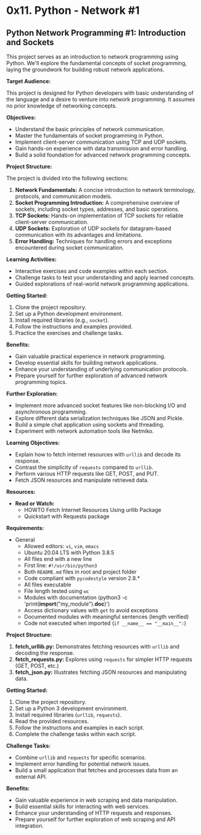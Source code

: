 # 0x11. Python - Network #1

## Python Network Programming #1: Introduction and Sockets

This project serves as an introduction to network programming using Python. We'll explore the fundamental concepts of socket programming, laying the groundwork for building robust network applications.

**Target Audience:**

This project is designed for Python developers with basic understanding of the language and a desire to venture into network programming. It assumes no prior knowledge of networking concepts.

**Objectives:**

* Understand the basic principles of network communication.
* Master the fundamentals of socket programming in Python.
* Implement client-server communication using TCP and UDP sockets.
* Gain hands-on experience with data transmission and error handling.
* Build a solid foundation for advanced network programming concepts.

**Project Structure:**

The project is divided into the following sections:

1. **Network Fundamentals:** A concise introduction to network terminology, protocols, and communication models.
2. **Socket Programming Introduction:** A comprehensive overview of sockets, including socket types, addresses, and basic operations.
3. **TCP Sockets:** Hands-on implementation of TCP sockets for reliable client-server communication.
4. **UDP Sockets:** Exploration of UDP sockets for datagram-based communication with its advantages and limitations.
5. **Error Handling:** Techniques for handling errors and exceptions encountered during socket communication.

**Learning Activities:**

* Interactive exercises and code examples within each section.
* Challenge tasks to test your understanding and apply learned concepts.
* Guided explorations of real-world network programming applications.

**Getting Started:**

1. Clone the project repository.
2. Set up a Python development environment.
3. Install required libraries (e.g., `socket`).
4. Follow the instructions and examples provided.
5. Practice the exercises and challenge tasks.

**Benefits:**

* Gain valuable practical experience in network programming.
* Develop essential skills for building network applications.
* Enhance your understanding of underlying communication protocols.
* Prepare yourself for further exploration of advanced network programming topics.

**Further Exploration:**

* Implement more advanced socket features like non-blocking I/O and asynchronous programming.
* Explore different data serialization techniques like JSON and Pickle.
* Build a simple chat application using sockets and threading.
* Experiment with network automation tools like Netmiko.

**Learning Objectives:**

* Explain how to fetch internet resources with `urllib` and decode its response.
* Contrast the simplicity of `requests` compared to `urllib`.
* Perform various HTTP requests like GET, POST, and PUT.
* Fetch JSON resources and manipulate retrieved data.

**Resources:**

* **Read or Watch:**
    * HOWTO Fetch Internet Resources Using urllib Package
    * Quickstart with Requests package

**Requirements:**

* General
    * Allowed editors: `vi`, `vim`, `emacs`
    * Ubuntu 20.04 LTS with Python 3.8.5
    * All files end with a new line
    * First line: `#!/usr/bin/python3`
    * Both `README.md` files in root and project folder
    * Code compliant with `pycodestyle` version 2.8.*
    * All files executable
    * File length tested using `wc`
    * Modules with documentation (python3 -c 'print(__import__("my_module").__doc__)')
    * Access dictionary values with `get` to avoid exceptions
    * Documented modules with meaningful sentences (length verified)
    * Code not executed when imported (`if __name__ == "__main__":`)

**Project Structure:**

1. **fetch_urllib.py:** Demonstrates fetching resources with `urllib` and decoding the response.
2. **fetch_requests.py:** Explores using `requests` for simpler HTTP requests (GET, POST, etc.)
3. **fetch_json.py:** Illustrates fetching JSON resources and manipulating data.

**Getting Started:**

1. Clone the project repository.
2. Set up a Python 3 development environment.
3. Install required libraries (`urllib`, `requests`).
4. Read the provided resources.
5. Follow the instructions and examples in each script.
6. Complete the challenge tasks within each script.

**Challenge Tasks:**

* Combine `urllib` and `requests` for specific scenarios.
* Implement error handling for potential network issues.
* Build a small application that fetches and processes data from an external API.

**Benefits:**

* Gain valuable experience in web scraping and data manipulation.
* Build essential skills for interacting with web services.
* Enhance your understanding of HTTP requests and responses.
* Prepare yourself for further exploration of web scraping and API integration.
